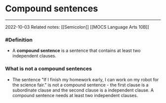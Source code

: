 # Compound sentences
---
2022-10-03
Related notes: [[Semicolon]] [[MOCS Language Arts 10B]]

### #Definition
- A **compound sentence** is a sentence that contains at least two independent clauses.

### What is not a compound sentences
- The sentence "If I finish my homework early, I can work on my robot for the science fair." is not a compound sentence - the first clause is a subordinate clause and the second clause is a independent clause. A compound sentence needs at least two independent clauses.